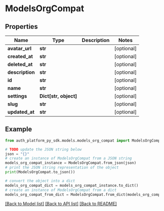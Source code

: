 # ModelsOrgCompat


## Properties

Name | Type | Description | Notes
------------ | ------------- | ------------- | -------------
**avatar_url** | **str** |  | [optional] 
**created_at** | **str** |  | [optional] 
**deleted_at** | **str** |  | [optional] 
**description** | **str** |  | [optional] 
**id** | **str** |  | [optional] 
**name** | **str** |  | [optional] 
**settings** | **Dict[str, object]** |  | [optional] 
**slug** | **str** |  | [optional] 
**updated_at** | **str** |  | [optional] 

## Example

```python
from auth_platform_py_sdk.models.models_org_compat import ModelsOrgCompat

# TODO update the JSON string below
json = "{}"
# create an instance of ModelsOrgCompat from a JSON string
models_org_compat_instance = ModelsOrgCompat.from_json(json)
# print the JSON string representation of the object
print(ModelsOrgCompat.to_json())

# convert the object into a dict
models_org_compat_dict = models_org_compat_instance.to_dict()
# create an instance of ModelsOrgCompat from a dict
models_org_compat_from_dict = ModelsOrgCompat.from_dict(models_org_compat_dict)
```
[[Back to Model list]](../README.md#documentation-for-models) [[Back to API list]](../README.md#documentation-for-api-endpoints) [[Back to README]](../README.md)


